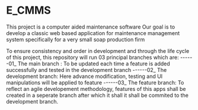 # E_CMMS
This project is a computer aided maintenance software
Our goal is to develop a classic web based application for maintenance management system
specifically for a very small soap production firm

To ensure consistency and order in development and through the life cycle of this project, this repository will run 03 principal branches which are:
------01_  The main branch : To be updated each time a feature is added successfully and tested in the development branch
------02_  The development branch: Here advance modification, testing and UI manipulations will  be applied to feature
------03_  The feature branch: To reflect an agile developement methodology, features of this apps shall be created in a seperate branch after which it shall it shall be commited to the development branch.
